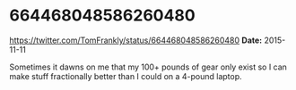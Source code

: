 # 664468048586260480
https://twitter.com/TomFrankly/status/664468048586260480
**Date:** 2015-11-11

Sometimes it dawns on me that my 100+ pounds of gear only exist so I can make stuff fractionally better than I could on a 4-pound laptop.
